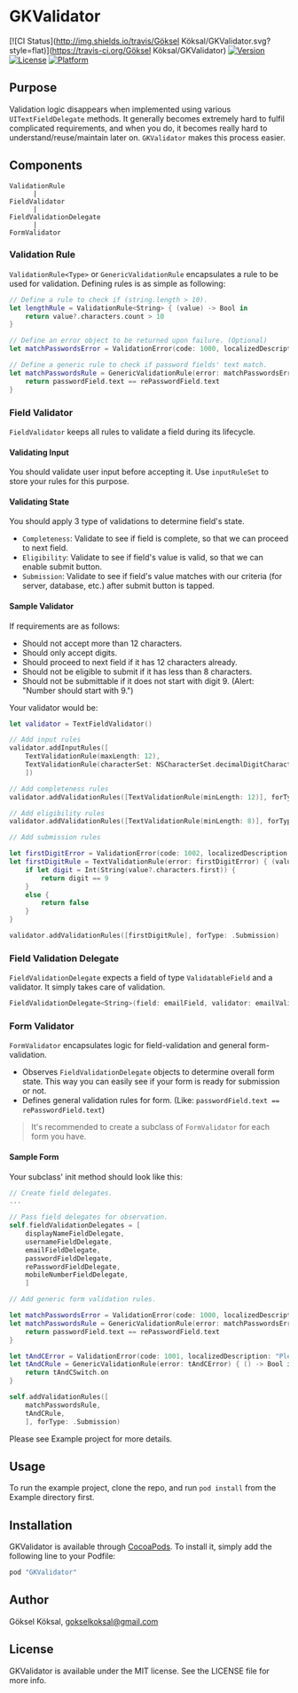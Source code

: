# GKValidator

[![CI Status](http://img.shields.io/travis/Göksel Köksal/GKValidator.svg?style=flat)](https://travis-ci.org/Göksel Köksal/GKValidator)
[![Version](https://img.shields.io/cocoapods/v/GKValidator.svg?style=flat)](http://cocoapods.org/pods/GKValidator)
[![License](https://img.shields.io/cocoapods/l/GKValidator.svg?style=flat)](http://cocoapods.org/pods/GKValidator)
[![Platform](https://img.shields.io/cocoapods/p/GKValidator.svg?style=flat)](http://cocoapods.org/pods/GKValidator)

## Purpose

Validation logic disappears when implemented using various `UITextFieldDelegate` methods. It generally becomes extremely hard to fulfil complicated requirements, and when you do, it becomes really hard to understand/reuse/maintain later on. `GKValidator` makes this process easier.

## Components

```
ValidationRule
      |
FieldValidator
      |
FieldValidationDelegate
      |
FormValidator
```

### Validation Rule

`ValidationRule<Type>` or `GenericValidationRule` encapsulates a rule to be used for validation. Defining rules is as simple as following:

```swift
// Define a rule to check if (string.length > 10).
let lengthRule = ValidationRule<String> { (value) -> Bool in
    return value?.characters.count > 10
}

// Define an error object to be returned upon failure. (Optional)
let matchPasswordsError = ValidationError(code: 1000, localizedDescription: "Passwords do not match.")

// Define a generic rule to check if password fields' text match.
let matchPasswordsRule = GenericValidationRule(error: matchPasswordsError) { () -> Bool in
    return passwordField.text == rePasswordField.text
}
```
### Field Validator

`FieldValidator` keeps all rules to validate a field during its lifecycle.

#### Validating Input

You should validate user input before accepting it. Use `inputRuleSet` to store your rules for this purpose.

#### Validating State

You should apply 3 type of validations to determine field's state.

- `Completeness`: Validate to see if field is complete, so that we can proceed to next field.
- `Eligibility`: Validate to see if field's value is valid, so that we can enable submit button.
- `Submission`: Validate to see if field's value matches with our criteria (for server, database, etc.) after submit button is tapped.

#### Sample Validator

If requirements are as follows:

- Should not accept more than 12 characters.
- Should only accept digits.
- Should proceed to next field if it has 12 characters already.
- Should not be eligible to submit if it has less than 8 characters.
- Should not be submittable if it does not start with digit 9. (Alert: "Number should start with 9.")

Your validator would be:

```swift
let validator = TextFieldValidator()

// Add input rules
validator.addInputRules([
    TextValidationRule(maxLength: 12),
    TextValidationRule(characterSet: NSCharacterSet.decimalDigitCharacterSet())
    ])

// Add completeness rules
validator.addValidationRules([TextValidationRule(minLength: 12)], forType: .Completeness)

// Add eligibility rules
validator.addValidationRules([TextValidationRule(minLength: 8)], forType: .Eligibility)

// Add submission rules

let firstDigitError = ValidationError(code: 1002, localizedDescription: "Number should start with 9.")
let firstDigitRule = TextValidationRule(error: firstDigitError) { (value) -> Bool in
    if let digit = Int(String(value?.characters.first)) {
        return digit == 9
    }
    else {
        return false
    }
}

validator.addValidationRules([firstDigitRule], forType: .Submission)
```

### Field Validation Delegate

`FieldValidationDelegate` expects a field of type `ValidatableField` and a validator. It simply takes care of validation.

```swift
FieldValidationDelegate<String>(field: emailField, validator: emailValidator)
```

### Form Validator

`FormValidator` encapsulates logic for field-validation and general form-validation.

- Observes `FieldValidationDelegate` objects to determine overall form state. This way you can easily see if your form is ready for submission or not.
- Defines general validation rules for form. (Like: `passwordField.text == rePasswordField.text`)

> It's recommended to create a subclass of `FormValidator` for each form you have.

#### Sample Form

Your subclass' init method should look like this:

```swift
// Create field delegates.
...

// Pass field delegates for observation.
self.fieldValidationDelegates = [
    displayNameFieldDelegate,
    usernameFieldDelegate,
    emailFieldDelegate,
    passwordFieldDelegate,
    rePasswordFieldDelegate,
    mobileNumberFieldDelegate,
    ]

// Add generic form validation rules.

let matchPasswordsError = ValidationError(code: 1000, localizedDescription: "Passwords do not match.")
let matchPasswordsRule = GenericValidationRule(error: matchPasswordsError) { () -> Bool in
    return passwordField.text == rePasswordField.text
}

let tAndCError = ValidationError(code: 1001, localizedDescription: "Please accept terms and conditions.")
let tAndCRule = GenericValidationRule(error: tAndCError) { () -> Bool in
    return tAndCSwitch.on
}

self.addValidationRules([
    matchPasswordsRule,
    tAndCRule,
    ], forType: .Submission)
```

Please see Example project for more details.

## Usage

To run the example project, clone the repo, and run `pod install` from the Example directory first.

## Installation

GKValidator is available through [CocoaPods](http://cocoapods.org). To install
it, simply add the following line to your Podfile:

```ruby
pod "GKValidator"
```

## Author

Göksel Köksal, gokselkoksal@gmail.com

## License

GKValidator is available under the MIT license. See the LICENSE file for more info.
